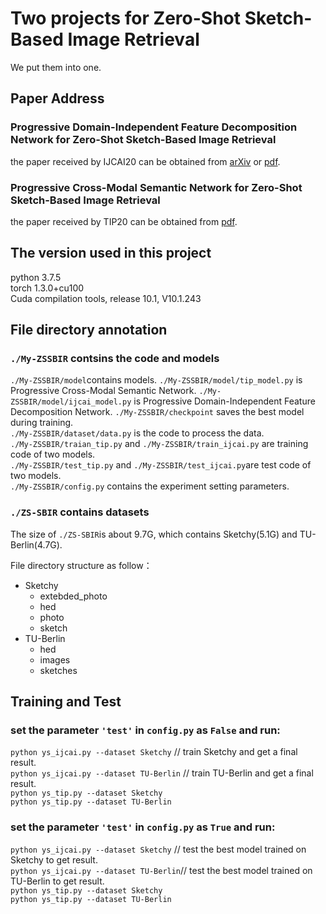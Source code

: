 # Two projects for Zero-Shot Sketch-Based Image Retrieval
We put them into one.

## Paper Address
### Progressive Domain-Independent Feature Decomposition Network for Zero-Shot Sketch-Based Image Retrieval
the paper received by IJCAI20 can be obtained from [arXiv](https://arxiv.org/abs/2003.09869) or [pdf](https://www.ijcai.org/Proceedings/2020/0137.pdf).

### Progressive Cross-Modal Semantic Network for Zero-Shot Sketch-Based Image Retrieval
the paper received by TIP20 can be obtained from [pdf](https://ieeexplore.ieee.org/document/9194144).



## The version used in this project
python 3.7.5  
torch 1.3.0+cu100  
Cuda compilation tools, release 10.1, V10.1.243



## File directory annotation

###  `./My-ZSSBIR` contsins the code and models
 `./My-ZSSBIR/model`contains models. `./My-ZSSBIR/model/tip_model.py` is Progressive Cross-Modal Semantic Network. `./My-ZSSBIR/model/ijcai_model.py` is Progressive Domain-Independent Feature Decomposition Network. 
`./My-ZSSBIR/checkpoint` saves the best model during training.  
`./My-ZSSBIR/dataset/data.py` is the code to process the data.  
`./My-ZSSBIR/traian_tip.py` and `./My-ZSSBIR/train_ijcai.py` are training code of two models.  
`./My-ZSSBIR/test_tip.py` and `./My-ZSSBIR/test_ijcai.py`are test code of two models.  
`./My-ZSSBIR/config.py` contains the experiment setting parameters.  

### `./ZS-SBIR` contains datasets
The size of `./ZS-SBIR`is about 9.7G, which contains Sketchy(5.1G) and TU-Berlin(4.7G).  

File directory structure as follow：  
- Sketchy
  - extebded_photo
  - hed
  - photo
  - sketch
- TU-Berlin
  - hed
  - images
  - sketches



## Training and Test
### set the parameter `'test'` in `config.py` as `False` and run:

`python ys_ijcai.py --dataset Sketchy`    // train Sketchy and get a final result.  
`python ys_ijcai.py --dataset TU-Berlin` // train TU-Berlin and get a final result.  
`python ys_tip.py --dataset Sketchy`  
`python ys_tip.py --dataset TU-Berlin`   

### set the parameter `'test'` in `config.py` as `True` and run:

`python ys_ijcai.py --dataset Sketchy`   // test the best model trained on Sketchy to get result.  
`python ys_ijcai.py --dataset TU-Berlin`// test the best model trained on TU-Berlin to get result.  
`python ys_tip.py --dataset Sketchy`   
`python ys_tip.py --dataset TU-Berlin`  
